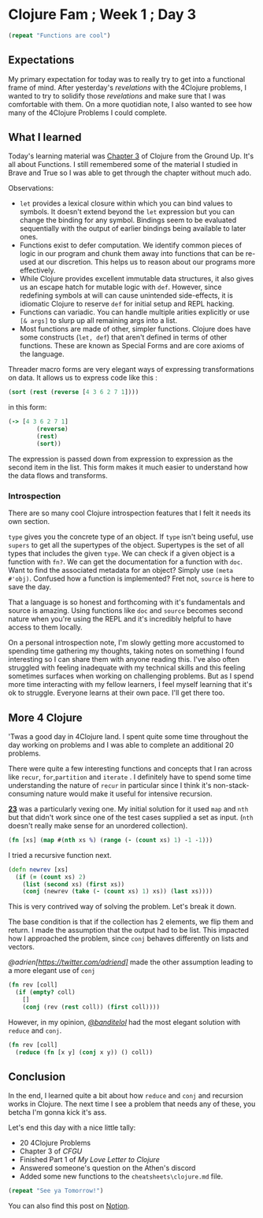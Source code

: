 # Clojure Fam ; Week 1 ; Day 3

```clojure
(repeat "Functions are cool")
```

## Expectations

My primary expectation for today was to really try to get into a functional frame of mind. After yesterday's *revelations* with the 4Clojure problems, I wanted to try to solidify those *revelations* and make sure that I was comfortable with them. On a more quotidian note, I also wanted to see how many of the 4Clojure Problems I could complete.

## What I learned

Today's learning material was [Chapter 3](https://aphyr.com/posts/303-clojure-from-the-ground-up-functions) of Clojure from the Ground Up. It's all about Functions. I still remembered some of the material I studied in Brave and True so I was able to get through the chapter without much ado.

Observations:

- `let` provides a lexical closure within which you can bind values to symbols. It doesn't extend beyond the `let` expression but you can change the binding for any symbol. Bindings seem to be evaluated sequentially with the output of earlier bindings being available to later ones.
- Functions exist to defer computation. We identify common pieces of logic in our program and chunk them away into functions that can be re-used at our discretion. This helps us to reason about our programs more effectively.
- While Clojure provides excellent immutable data structures, it also gives us an escape hatch for mutable logic with `def`. However, since redefining symbols at will can cause unintended side-effects, it is idiomatic Clojure to reserve `def` for initial setup and REPL hacking.
- Functions can variadic. You can handle multiple arities explicitly or use `[& args]` to slurp up all remaining args into a list.
- Most functions are made of other, simpler functions. Clojure does have some constructs (`let, def`) that aren't defined in terms of other functions. These are known as Special Forms and are core axioms of the language.

Threader macro forms are very elegant ways of expressing transformations on data. It allows us to express code like this :

```clojure
(sort (rest (reverse [4 3 6 2 7 1])))
```

in this form:

```clojure
(-> [4 3 6 2 7 1]
		(reverse)
		(rest)
		(sort))
```

The expression is passed down from expression to expression as the second item in the list. This form makes it much easier to understand how the data flows and transforms.

### Introspection

There are so many cool Clojure introspection features that I felt it needs its own section.

`type` gives you the concrete type of an object. If `type` isn't being useful, use `supers` to get all the supertypes of the object. Supertypes is the set of all types that includes the given `type`.
We can check if a given object is a function with `fn?`. We can get the documentation for a function with `doc`. Want to find the associated metadata for an object? Simply use `(meta #'obj)`. Confused how a function is implemented? Fret not, `source` is here to save the day.

That a language is so honest and forthcoming with it's fundamentals and source is amazing. Using functions like `doc` and `source` becomes second nature when you're using the REPL and it's incredibly helpful to have access to them locally.

On a personal introspection note, I'm slowly getting more accustomed to spending time gathering my thoughts, taking notes on something I found interesting so I can share them with anyone reading this. I've also often struggled with feeling inadequate with my technical skills and this feeling sometimes surfaces when working on challenging problems. But as I spend more time interacting with my fellow learners, I feel myself learning that it's ok to struggle. Everyone learns at their own pace. I'll get there too.

## More 4 Clojure

'Twas a good day in 4Clojure land. I spent quite some time throughout the day working on problems and I was able to complete an additional 20 problems.

There were quite a few interesting functions and concepts that I ran across like  `recur`, `for`,`partition` and `iterate` . I definitely have to spend some time understanding the nature of `recur` in particular since I think it's non-stack-consuming nature would make it useful for intensive recursion.

[**23**](http://www.4clojure.com/problem/23) was a particularly vexing one. My initial solution for it used `map` and `nth` but that didn't work since one of the test cases supplied a set as input. (`nth` doesn't really make sense for an unordered collection).

```clojure
(fn [xs] (map #(nth xs %) (range (- (count xs) 1) -1 -1)))
```

I tried a recursive function next.

```clojure
(defn newrev [xs]
  (if (= (count xs) 2)
    (list (second xs) (first xs))
    (conj (newrev (take (- (count xs) 1) xs)) (last xs))))
```

This is very contrived way of solving the problem. Let's break it down.

The base condition is that if the collection has 2 elements, we flip them and return. I made the assumption that the output had to be list. This impacted how I approached the problem, since `conj` behaves differently on lists and vectors.

*@adrien[https://twitter.com/adriend]* made the other assumption leading to a more elegant use of `conj`

```clojure
(fn rev [coll]
  (if (empty? coll)
    []
    (conj (rev (rest coll)) (first coll))))
```

However, in my opinion, *[@banditelol](https://twitter.com/banditelol)* had the most elegant solution with `reduce` and `conj`.

```clojure
(fn rev [coll]
  (reduce (fn [x y] (conj x y)) () coll))
```

## Conclusion

In the end, I learned quite a bit about how `reduce` and `conj` and recursion works in Clojure. The next time I see a problem that needs any of these, you betcha I'm gonna kick it's ass.

Let's end this day with a nice little tally:

- 20 4Clojure Problems
- Chapter 3 of *CFGU*
- Finished Part 1 of *My Love Letter to Clojure*
- Answered someone's question on the Athen's discord
- Added some new functions to the `cheatsheets\clojure.md` file.

```clojure
(repeat "See ya Tomorrow!")
```

You can also find this post on [Notion](https://www.notion.so/itsrainingmani/Clojure-Fam-Week-1-Day-3-ae2a395fd63249278ab7364763e14c49).
